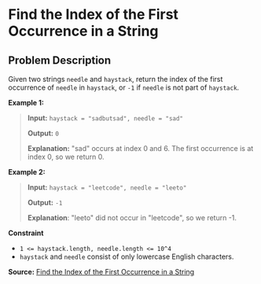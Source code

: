 # Find the Index of the First Occurrence in a String

## Problem Description

Given two strings `needle` and `haystack`, return the index of the first occurrence of `needle` in `haystack`, or `-1` if `needle` is not part of `haystack`.

**Example 1:**

> **Input:** `haystack = "sadbutsad", needle = "sad"`
>
> **Output:** `0`
>
> **Explanation:** "sad" occurs at index 0 and 6.
> The first occurrence is at index 0, so we return 0.

**Example 2:**

> **Input:** `haystack = "leetcode", needle = "leeto"`
>
> **Output:** `-1`
>
> **Explanation**: "leeto" did not occur in "leetcode", so we return -1.

**Constraint**

- `1 <= haystack.length, needle.length <= 10^4`
- `haystack` and `needle` consist of only lowercase English characters.

**Source:** [Find the Index of the First Occurrence in a String](https://leetcode.com/problems/find-the-index-of-the-first-occurrence-in-a-string/)
